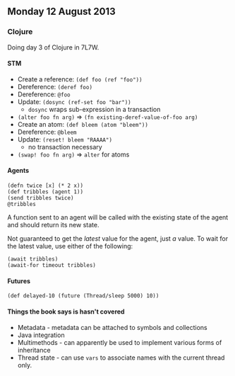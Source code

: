 ## Monday 12 August 2013

### Clojure

Doing day 3 of Clojure in 7L7W.

#### STM

  * Create a reference: `(def foo (ref "foo"))`
  * Dereference: `(deref foo)`
  * Dereference: `@foo`
  * Update: `(dosync (ref-set foo "bar"))`
    * `dosync` wraps sub-expression in a transaction
  * `(alter foo fn arg)` =&gt; `(fn existing-deref-value-of-foo arg)`
  * Create an atom: `(def bleem (atom "bleem"))`
  * Dereference: `@bleem`
  * Update: `(reset! bleem "RAAAA")`
    * no transaction necessary
  * `(swap! foo fn arg)` =&gt; `alter` for atoms

#### Agents

    (defn twice [x] (* 2 x))
    (def tribbles (agent 1))
    (send tribbles twice)
    @tribbles

A function sent to an agent will be called with the existing state of the agent and should return its new state.

Not guaranteed to get the _latest_ value for the agent, just _a_ value. To wait for the latest value, use either of the following:

    (await tribbles)
    (await-for timeout tribbles)

#### Futures

    (def delayed-10 (future (Thread/sleep 5000) 10))

#### Things the book says is hasn't covered

  * Metadata - metadata can be attached to symbols and collections
  * Java integration
  * Multimethods - can apparently be used to implement various forms of inheritance
  * Thread state - can use `vars` to associate names with the current thread only.
